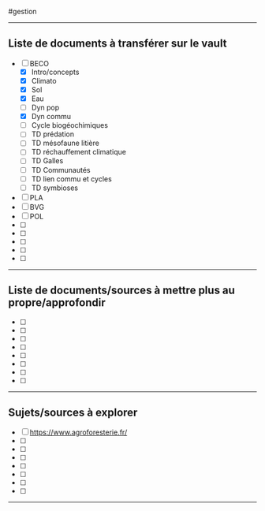 #gestion
___
## Liste de documents à transférer sur le vault
- [ ] BECO
	- [x] Intro/concepts
	- [x] Climato
	- [x] Sol
	- [x] Eau
	- [ ] Dyn pop
	- [x] Dyn commu
	- [ ] Cycle biogéochimiques
	- [ ] TD prédation
	- [ ] TD mésofaune litière
	- [ ] TD réchauffement climatique
	- [ ] TD Galles
	- [ ] TD Communautés
	- [ ] TD lien commu et cycles
	- [ ] TD symbioses
- [ ] PLA
- [ ] BVG
- [ ] POL
- [ ] 
- [ ] 
- [ ] 
- [ ] 
- [ ] 
___
## Liste de documents/sources à mettre plus au propre/approfondir
- [ ] 
- [ ] 
- [ ] 
- [ ] 
- [ ] 
- [ ] 
- [ ] 
- [ ] 
___
## Sujets/sources à explorer 
- [ ] https://www.agroforesterie.fr/
- [ ] 
- [ ] 
- [ ] 
- [ ] 
- [ ] 
- [ ] 
- [ ] 
___